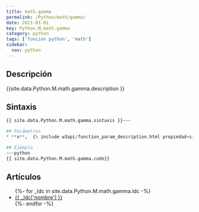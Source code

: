 ```yaml
---
title: math.gamma
permalink: /Python/math/gamma/
date: 2021-01-01
key: Python.M.math.gamma
category: python
tags: ['funcion python', 'math']
sidebar: 
  nav: python
---
```


## Descripción
{{site.data.Python.M.math.gamma.description }}

## Sintaxis
~~~python
{{ site.data.Python.M.math.gamma.sintaxis }}~~~

## Parámetros
* **x**,  {% include w3api/function_param_description.html propiedad=site.data.Python.M.math.gamma valor="x" %}

## Ejemplo
~~~python
{{ site.data.Python.M.math.gamma.code}}
~~~

## Artículos
<ul>
{%- for _ldc in site.data.Python.M.math.gamma.ldc -%}
   <li>
       <a href="{{_ldc['url'] }}">{{ _ldc['nombre'] }}</a>
   </li>
{%- endfor -%}
</ul>
